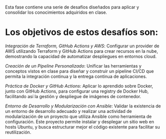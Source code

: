 Esta fase contiene una serie de desafíos diseñados para aplicar y consolidar los conocimientos adquiridos en clase.

# Los objetivos de estos desafíos son:

*Integración de Terraform, GitHub Actions y AWS*: Configurar un provider de AWS utilizando Terraform y GitHub Actions para crear recursos en la nube, demostrando la capacidad de automatizar despliegues en entornos cloud.

*Creación de un Pipeline Personalizado*: Unificar las herramientas y conceptos vistos en clase para diseñar y construir un pipeline CI/CD que permita la integración continua y la entrega continua de aplicaciones.

*Práctica de Docker y GitHub Actions*: Aplicar lo aprendido sobre Docker, junto con GitHub Actions, para configurar una registry de Docker Hub, facilitando así la gestión y despliegue de imágenes de contenedor.

*Entorno de Desarrollo y Modularización con Ansible*: Validar la existencia de un entorno de desarrollo adecuado y realizar una actividad de modularización de un proyecto que utiliza Ansible como herramienta de configuración. Este proyecto permite instalar y desplegar un sitio web en hosts Ubuntu, y busca estructurar mejor el código existente para facilitar su reutilización.